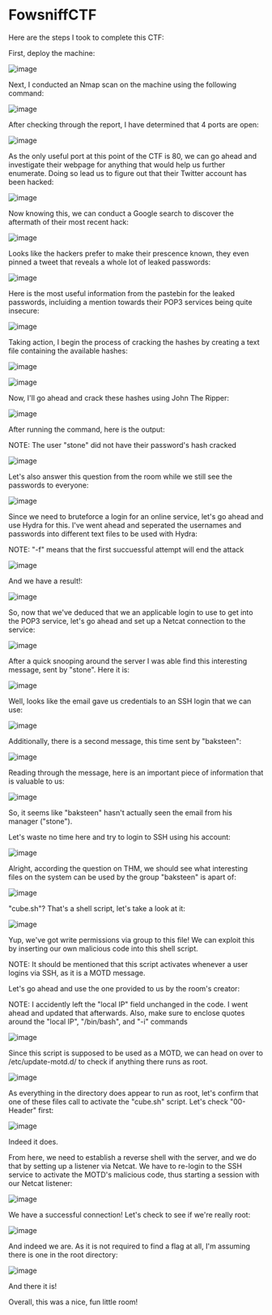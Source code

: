 # FowsniffCTF
Here are the steps I took to complete this CTF:

First, deploy the machine:

![image](https://user-images.githubusercontent.com/53369798/110733884-c01c1000-81f4-11eb-9580-5cd76e738ddc.png)

Next, I conducted an Nmap scan on the machine using the following command:

![image](https://user-images.githubusercontent.com/53369798/110734103-24d76a80-81f5-11eb-851c-69e300597e6f.png)

After checking through the report, I have determined that 4 ports are open:

![image](https://user-images.githubusercontent.com/53369798/110745928-07f96200-820a-11eb-82d5-b2078785d2d9.png)

As the only useful port at this point of the CTF is 80, we can go ahead and investigate their webpage for anything that would help us further enumerate. Doing so lead us to figure out that their Twitter account has been hacked:

![image](https://user-images.githubusercontent.com/53369798/110746587-041a0f80-820b-11eb-8437-cd4baf9feec3.png)

Now knowing this, we can conduct a Google search to discover the aftermath of their most recent hack:

![image](https://user-images.githubusercontent.com/53369798/110746801-5824f400-820b-11eb-823a-87b412b51555.png)

Looks like the hackers prefer to make their prescence known, they even pinned a tweet that reveals a whole lot of leaked passwords:

![image](https://user-images.githubusercontent.com/53369798/110747436-6293bd80-820c-11eb-9a30-b07489bc88de.png)

Here is the most useful information from the pastebin for the leaked passwords, incluiding a mention towards their POP3 services being quite insecure:

![image](https://user-images.githubusercontent.com/53369798/110747699-b900fc00-820c-11eb-8a80-6ca0fe30ac74.png)

Taking action, I begin the process of cracking the hashes by creating a text file containing the available hashes:

![image](https://user-images.githubusercontent.com/53369798/110748395-a76c2400-820d-11eb-8ea7-6cc167fda259.png)

![image](https://user-images.githubusercontent.com/53369798/110748537-d84c5900-820d-11eb-815a-693238c97f43.png)

Now, I'll go ahead and crack these hashes using John The Ripper:

![image](https://user-images.githubusercontent.com/53369798/110748684-13e72300-820e-11eb-981c-0af6b6466b3e.png)

After running the command, here is the output:

NOTE: The user "stone" did not have their password's hash cracked

![image](https://user-images.githubusercontent.com/53369798/110748878-5b6daf00-820e-11eb-933c-a32483db9ced.png)

Let's also answer this question from the room while we still see the passwords to everyone:

![image](https://user-images.githubusercontent.com/53369798/110753526-adb1ce80-8214-11eb-98c3-4e15e41589b5.png)

Since we need to bruteforce a login for an online service, let's go ahead and use Hydra for this. I've went ahead and seperated the usernames and passwords into different text files to be used with Hydra:

NOTE: "-f" means that the first succuessful attempt will end the attack

![image](https://user-images.githubusercontent.com/53369798/110754682-13528a80-8216-11eb-9da0-16af3bb12ce2.png)

And we have a result!:

![image](https://user-images.githubusercontent.com/53369798/110754982-6d535000-8216-11eb-8acd-4a29f1152a47.png)

So, now that we've deduced that we an applicable login to use to get into the POP3 service, let's go ahead and set up a Netcat connection to the service:

![image](https://user-images.githubusercontent.com/53369798/110755747-4b0e0200-8217-11eb-83a3-a1dc0d757f70.png)

After a quick snooping around the server I was able find this interesting message, sent by "stone". Here it is:

![image](https://user-images.githubusercontent.com/53369798/110755933-87d9f900-8217-11eb-89c7-07dc32703413.png)

Well, looks like the email gave us credentials to an SSH login that we can use:

![image](https://user-images.githubusercontent.com/53369798/110756244-f028da80-8217-11eb-8a0a-c75903bbd221.png)

Additionally, there is a second message, this time sent by "baksteen":

![image](https://user-images.githubusercontent.com/53369798/110757733-b78a0080-8219-11eb-8738-25b5e8fad716.png)

Reading through the message, here is an important piece of information that is valuable to us:

![image](https://user-images.githubusercontent.com/53369798/110757978-fc159c00-8219-11eb-8a36-8db766b39fa2.png)

So, it seems like "baksteen" hasn't actually seen the email from his manager ("stone").

Let's waste no time here and try to login to SSH using his account:

![image](https://user-images.githubusercontent.com/53369798/110758310-64647d80-821a-11eb-8a76-a5b4ae8322e9.png)

Alright, according the question on THM, we should see what interesting files on the system can be used by the group "baksteen" is apart of:

![image](https://user-images.githubusercontent.com/53369798/110759809-033da980-821c-11eb-8b37-c8e1dc18ec14.png)

"cube.sh"? That's a shell script, let's take a look at it:

![image](https://user-images.githubusercontent.com/53369798/110760019-426bfa80-821c-11eb-8a27-66192be775c8.png)

Yup, we've got write permissions via group to this file! We can exploit this by inserting our own malicious code into this shell script.

NOTE: It should be mentioned that this script activates whenever a user logins via SSH, as it is a MOTD message.

Let's go ahead and use the one provided to us by the room's creator:

NOTE: I accidently left the "local IP" field unchanged in the code. I went ahead and updated that afterwards. Also, make sure to enclose quotes around the "local IP", "/bin/bash", and "-i" commands

![image](https://user-images.githubusercontent.com/53369798/110760641-e6ee3c80-821c-11eb-972a-c00e31ecfbb1.png)

Since this script is supposed to be used as a MOTD, we can head on over to /etc/update-motd.d/ to check if anything there runs as root.

![image](https://user-images.githubusercontent.com/53369798/110761253-81e71680-821d-11eb-89d3-662949e7847f.png)

As everything in the directory does appear to run as root, let's confirm that one of these files call to activate the "cube.sh" script. Let's check "00-Header" first:

![image](https://user-images.githubusercontent.com/53369798/110761420-b78bff80-821d-11eb-8ade-082223b233aa.png)

Indeed it does. 

From here, we need to establish a reverse shell with the server, and we do that by setting up a listener via Netcat. We have to re-login to the SSH service to activate the MOTD's malicious code, thus starting a session with our Netcat listener:

![image](https://user-images.githubusercontent.com/53369798/110764003-8234e100-8220-11eb-920e-745c0905afd3.png)

We have a successful connection! Let's check to see if we're really root:

![image](https://user-images.githubusercontent.com/53369798/110764111-a395cd00-8220-11eb-9e7d-786846ba5b4d.png)

And indeed we are. As it is not required to find a flag at all, I'm assuming there is one in the root directory:

![image](https://user-images.githubusercontent.com/53369798/110764358-f5d6ee00-8220-11eb-8d8b-42db94353842.png)

And there it is!


Overall, this was a nice, fun little room!

